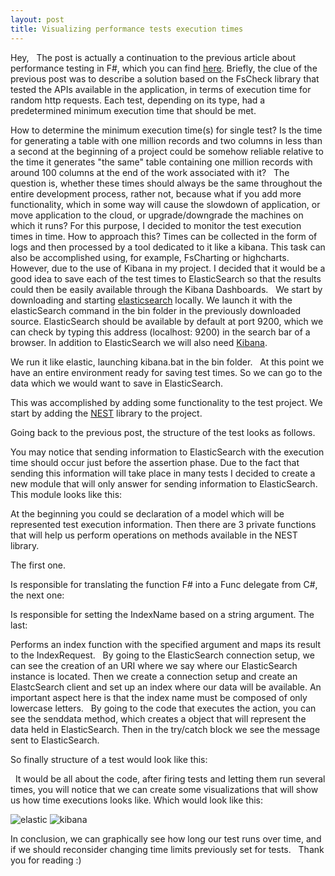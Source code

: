 ```yaml
---
layout: post
title: Visualizing performance tests execution times 
---
```


Hey,
 
The post is actually a continuation to the previous article about performance testing in F#, which you can find [here](https://mnie.github.io/2017-08-17-performanceTestsUsingFsCheck/). 
Briefly, the clue of the previous post was to describe a solution based on the FsCheck library that tested the APIs available in the application, in terms of execution time for random http requests. 
Each test, depending on its type, had a predetermined minimum execution time that should be met.

How to determine the minimum execution time(s) for single test? 
Is the time for generating a table with one million records and two columns in less than a second at the beginning of a project could be somehow reliable relative to the time it generates "the same" table containing one million records with around 100 columns at the end of the work associated with it?
 
The question is, whether these times should always be the same throughout the entire development process, rather not, because what if you add more functionality, which in some way will cause the slowdown of application, or move application to the cloud, or upgrade/downgrade the machines on which it runs? 
For this purpose, I decided to monitor the test execution times in time. How to approach this? Times can be collected in the form of logs and then processed by a tool dedicated to it like a kibana. This task can also be accomplished using, for example, FsCharting or highcharts. 
However, due to the use of Kibana in my project. I decided that it would be a good idea to save each of the test times to ElasticSearch so that the results could then be easily available through the Kibana Dashboards.
 
We start by downloading and starting [elasticsearch](https://www.elastic.co/downloads/elasticsearch) locally. 
We launch it with the elasticSearch command in the bin folder in the previously downloaded source. ElasticSearch should be available by default at port 9200, which we can check by typing this address (localhost: 9200) in the search bar of a browser.
In addition to ElasticSearch we will also need [Kibana](https://www.elastic.co/downloads/kibana).

We run it like elastic, launching kibana.bat in the bin folder.
 
At this point we have an entire environment ready for saving test times. So we can go to the data which we would want to save in ElasticSearch.

This was accomplished by adding some functionality to the test project.
We start by adding the [NEST](https://github.com/elastic/elasticsearch-net) library to the project.

Going back to the previous post, the structure of the test looks as follows.

<script src="https://gist.github.com/MNie/ce25b2879ea2c421deed17f978baabd1.js"></script>

You may notice that sending information to ElasticSearch with the execution time should occur just before the assertion phase.
Due to the fact that sending this information will take place in many tests I decided to create a new module that will only answer for sending information to ElasticSearch.
This module looks like this:
 
<script src="https://gist.github.com/MNie/1dbdc59c9aae5deb52e6ef642eeb52fc.js"></script>

At the beginning you could se declaration of a model which will be represented test execution information.
Then there are 3 private functions that will help us perform operations on methods available in the NEST library.

The first one.

<script src="https://gist.github.com/MNie/c8d6dff29654e204a1cbfb0e39f76439.js"></script>

Is responsible for translating the function F# into a Func delegate from C#, the next one:

<script src="https://gist.github.com/MNie/fd566feab0332b9ae4a770ee1158503a.js"></script>

Is responsible for setting the IndexName based on a string argument. The last:

<script src="https://gist.github.com/MNie/d48465a099b124635e287c0b776ebcb5.js"></script>

Performs an index function with the specified argument and maps its result to the IndexRequest.
 
By going to the ElasticSearch connection setup, we can see the creation of an URI where we say where our ElasticSearch instance is located. 
Then we create a connection setup and create an ElastcSearch client and set up an index where our data will be available. 
An important aspect here is that the index name must be composed of only lowercase letters.
 
By going to the code that executes the action, you can see the senddata method, which creates a object that will represent the data held in ElasticSearch. 
Then in the try/catch block we see the message sent to ElasticSearch.

So finally structure of a test would look like this:

<script src="https://gist.github.com/MNie/dc4f7d784ba4ada032cd888bc4274ba1.js"></script>
 
It would be all about the code, after firing tests and letting them run several times, you will notice that we can create some visualizations that will show us how time executions looks like.
Which would look like this:

![elastic](https://mnie.github.com/img/1-11-2017VisualizingPerformance/2.png)
![kibana](https://mnie.github.com/img/1-11-2017VisualizingPerformance/1.png)

In conclusion, we can graphically see how long our test runs over time, and if we should reconsider changing time limits previously set for tests.
 
Thank you for reading :)
